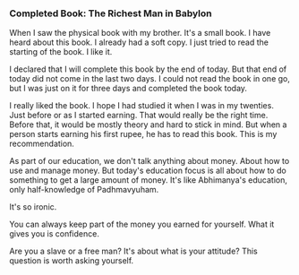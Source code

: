 ### Completed Book: The Richest Man in Babylon

When I saw the physical book with my brother. It's a small book. I have heard about this book. I already had a soft copy. I just tried to read the starting of the book. I like it.  

I declared that I will complete this book by the end of today. But that end of today did not come in the last two days. I could not read the book in one go, but I was just on it for three days and completed the book today.  

I really liked the book. I hope I had studied it when I was in my twenties. Just before or as I started earning. That would really be the right time. Before that, it would be mostly theory and hard to stick in mind. But when a person starts earning his first rupee, he has to read this book. This is my recommendation.  

As part of our education, we don't talk anything about money. About how to use and manage money. But today's education focus is all about how to do something to get a large amount of money. It's like Abhimanya's education, only half-knowledge of Padhmavyuham.  

It's so ironic.  

You can always keep part of the money you earned for yourself. What it gives you is confidence.  

Are you a slave or a free man? It's about what is your attitude? This question is worth asking yourself.  

